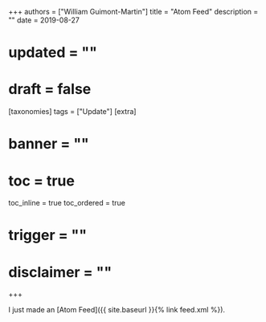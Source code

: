 +++
authors = ["William Guimont-Martin"]
title = "Atom Feed"
description = ""
date = 2019-08-27
# updated = ""
# draft = false
[taxonomies]
tags = ["Update"]
[extra]
# banner = ""
# toc = true
toc_inline = true
toc_ordered = true
# trigger = ""
# disclaimer = ""
+++

I just made an [Atom Feed]({{ site.baseurl }}{% link feed.xml %}).